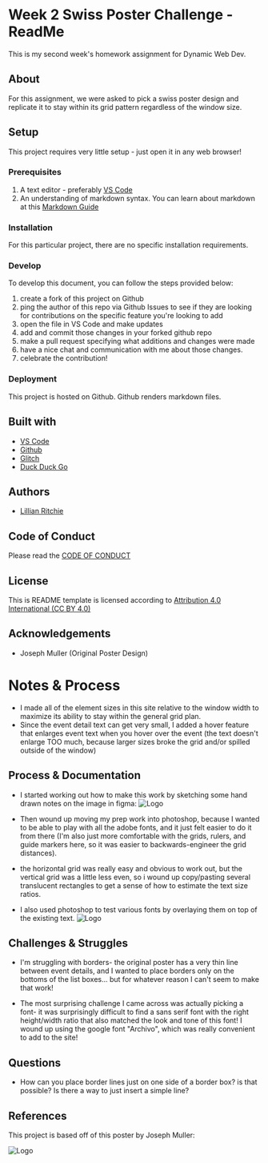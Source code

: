 <!-- Every README should start with an H1 -->
# Week 2 Swiss Poster Challenge - ReadMe
<!-- A one sentence description of the project or assignment -->
This is my second week's homework assignment for Dynamic Web Dev. 


<!-- It is good practice to add an about or summary -->
## About

For this assignment, we were asked to pick a swiss poster design and replicate it to stay within its grid pattern regardless of the window size.

<!-- It is essential to describe how to set up your project -->
## Setup

This project requires very little setup - just open it in any web browser!

<!-- Any knowledge or tools you will need before hand -->
### Prerequisites

1. A text editor - preferably [VS Code](https://code.visualstudio.com/)
2. An understanding of markdown syntax. You can learn about markdown at this [Markdown Guide](https://www.markdownguide.org/getting-started/)


<!-- any installation needs should be defined -->
### Installation

For this particular project, there are no specific installation requirements.

<!-- Write instructions on how to start working on your project -->
### Develop

To develop this document, you can follow the steps provided below:
1. create a fork of this project on Github
2. ping the author of this repo via Github Issues to see if they are looking for contributions on the specific feature you're looking to add
3. open the file in VS Code and make updates 
4. add and commit those changes in your forked github repo
5. make a pull request specifying what additions and changes were made
6. have a nice chat and communication with me about those changes. 
7. celebrate the contribution! 

<!-- Notes about the deployment -->
### Deployment

This project is hosted on Github. Github renders markdown files.

## Built with

* [VS Code](https://code.visualstudio.com/)
* [Github](https://github.com)
* [Glitch](https://glitch.com)
* [Duck Duck Go](https://duckduckgo.com/?q=swiss+poster+design&t=ffab&iax=images&ia=images)

## Authors

* [Lillian Ritchie](https://github.com/lillianritchie)

## Code of Conduct

Please read the [CODE OF CONDUCT](https://www.mozilla.org/en-US/about/governance/policies/participation/) 

## License

This is README template is licensed according to [Attribution 4.0 International (CC BY 4.0) ](https://creativecommons.org/licenses/by/4.0/)

<!-- thank and reference all the things that made your project happen -->
## Acknowledgements

* Joseph Muller (Original Poster Design)


<!-- For your assignments you might consider  -->
# Notes & Process
* I made all of the element sizes in this site relative to the window width to maximize its ability to stay within the general grid plan.
* Since the event detail text can get very small, I added a hover feature that enlarges event text when you hover over the event (the text doesn't enlarge TOO much, because larger sizes broke the grid and/or spilled outside of the window)

<!-- How you built this project - Include images, gifs, and notes here -->
## Process & Documentation
* I started working out how to make this work by sketching some hand drawn notes on the image in figma:
![Logo](reference/figma.png)
* Then wound up moving my prep work into photoshop, because I wanted to be able to play with all the adobe fonts, and it just felt easier to do it from there (I'm also just more comfortable with the grids, rulers, and guide markers here, so it was easier to backwards-engineer the grid distances).

* the horizontal grid was really easy and obvious to work out, but the vertical grid was a little less even, so i wound up copy/pasting several translucent rectangles to get a sense of how to estimate the text size ratios. 
* I also used photoshop to test various fonts by overlaying them on top of the existing text. 
![Logo](reference/photoshop.png)

<!-- Any specific challenges or struggles documented -->
## Challenges & Struggles
* I'm struggling with borders- the original poster has a very thin line between event details, and I wanted to place borders only on the bottoms of the list boxes... but for whatever reason I can't seem to make that work!

* The most surprising challenge I came across was actually picking a font- it was surprisingly difficult to find a sans serif font with the right height/width ratio that also matched the look and tone of this font! I wound up using the google font "Archivo", which was really convenient to add to the site!

<!-- Any questions you have -->
## Questions
* How can you place border lines just on one side of a border box? is that possible? Is there a way to just insert a simple line?

<!-- References for resources and inspiration -->
## References
This project is based off of this poster by Joseph Muller:

![Logo](reference/zurich1963.jpg)